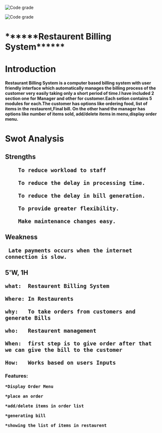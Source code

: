 ![Code grade](https://api.codiga.io/project/31227/score/svg)

![Code grade](https://api.codiga.io/project/31227/status/svg)
<h1>                ******Restaurent Billing System******
  <h1>Introduction
  <h4>Restaurant Billing System is a computer based billing system with user friendly interface which automatically manages the billing process of the customer very easily taking only a short period of time.I have included 2 section one for Manager and other for customer.Each setion contains 5 modules for each.The customer has options like ordering food, list of items in the restaurent,Final bill. On the other hand the manager has options like number of items sold, add/delete items in menu,display order menu.
<h1>Swot Analysis
  
  <h2>Strengths
        
        To reduce workload to staff
          
        To reduce the delay in processing time.

        To reduce the delay in bill generation.

        To provide greater flexibility.  
    
        Make maintenance changes easy.

  <h2>Weakness
    
     Late payments occurs when the internet connection is slow.
    
  <h2> 5'W, 1H
    
    what:  Restaurent Billing System
    
    Where: In Restaurents
    
    why:   To take orders from customers and generate Bills
    
    who:   Restaurent management
    
    When:  first step is to give order after that we can give the bill to the customer
    
    How:   Works based on users Inputs
  
  <h3> Features:
    
    *Display Order Menu
    
    *place an order
    
    *add/delete items in order list
    
    *generating bill
    
    *showing the list of items in restaurent
   

